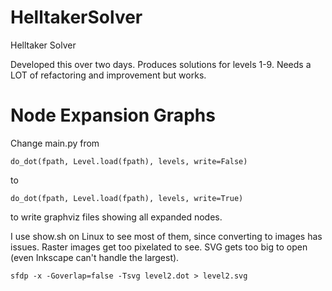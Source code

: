 # HelltakerSolver
Helltaker Solver

Developed this over two days. Produces solutions for levels 1-9.
Needs a LOT of refactoring and improvement but works.

# Node Expansion Graphs
Change main.py from

`do_dot(fpath, Level.load(fpath), levels, write=False)`

to

`do_dot(fpath, Level.load(fpath), levels, write=True)`

to write graphviz files showing all expanded nodes.

I use show.sh on Linux to see most of them, since converting to images has issues.
Raster images get too pixelated to see.
SVG gets too big to open (even Inkscape can't handle the largest).

`sfdp -x -Goverlap=false -Tsvg level2.dot > level2.svg`
